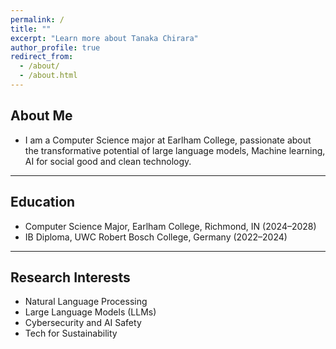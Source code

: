 ```yaml
---
permalink: /
title: ""
excerpt: "Learn more about Tanaka Chirara"
author_profile: true
redirect_from: 
  - /about/
  - /about.html
---
```


<h2>About Me</h2>
<ul>
  <li>
     I am a Computer Science major at Earlham College, passionate about the transformative potential of large language models, Machine learning, AI       for social good and clean technology.
  </li>
</ul>

---

<h2>Education</h2>
<ul>
  <li>Computer Science Major, Earlham College, Richmond, IN (2024–2028)</li>
  <li>IB Diploma, UWC Robert Bosch College, Germany (2022–2024)</li>
</ul>

---

<h2>Research Interests</h2>
<ul>
  <li>Natural Language Processing</li>
  <li>Large Language Models (LLMs)</li>
  <li>Cybersecurity and AI Safety</li>
  <li>Tech for Sustainability</li>
</ul>
